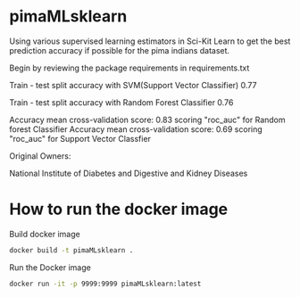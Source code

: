 # pimaMLsklearn
Using various supervised learning estimators in Sci-Kit Learn to get the best prediction accuracy if possible for the pima indians dataset. 

Begin by reviewing the package requirements in requirements.txt

Train - test split accuracy with SVM(Support Vector Classifier) 0.77

Train - test split accuracy with Random Forest Classifier 0.76

Accuracy mean cross-validation score: 0.83 scoring "roc_auc" for Random forest Classifier
Accuracy mean cross-validation score: 0.69 scoring "roc_auc" for Support Vector Classfier

Original Owners:

National Institute of Diabetes and Digestive and Kidney Diseases

# How to run the docker image

Build docker image
```bash
docker build -t pimaMLsklearn .
```

Run the Docker image
```bash
docker run -it -p 9999:9999 pimaMLsklearn:latest
```
